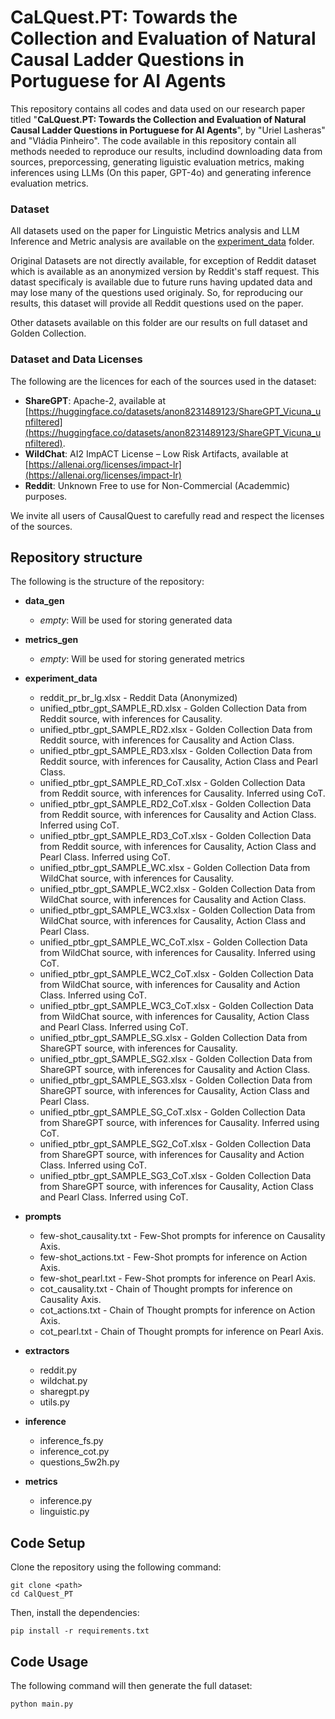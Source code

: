 # CaLQuest.PT: Towards the Collection and Evaluation of Natural Causal Ladder Questions in Portuguese for AI Agents

This repository contains all codes and data used on our research paper titled "**CaLQuest.PT: Towards the Collection and Evaluation of Natural Causal Ladder Questions in Portuguese for AI Agents**", by "Uriel Lasheras" and "Vládia Pinheiro".
The code available in this repository contain all methods needed to reproduce our results, includind downloading data from sources, preporcessing, generating liguistic evaluation metrics, making inferences using LLMs (On this paper, GPT-4o) and generating inference evaluation metrics.

### Dataset

All datasets used on the paper for Linguistic Metrics analysis and LLM Inference and Metric analysis are available on the [experiment_data](experiment-data) folder.

Original Datasets are not directly available, for exception of Reddit dataset which is available as an anonymized version by Reddit's staff request. This datast specificaly is available due to future runs having updated data and may lose many of the questions used originaly. So, for reproducing our results, this dataset will provide all Reddit questions used on the paper.

Other datasets available on this folder are our results on full dataset and Golden Collection.

### Dataset and Data Licenses

The following are the licences for each of the sources used in the dataset:
- **ShareGPT**: Apache-2, available at [https://huggingface.co/datasets/anon8231489123/ShareGPT_Vicuna_unfiltered](https://huggingface.co/datasets/anon8231489123/ShareGPT_Vicuna_unfiltered).
- **WildChat**: AI2 ImpACT License – Low Risk Artifacts, available at [https://allenai.org/licenses/impact-lr](https://allenai.org/licenses/impact-lr)
- **Reddit**: Unknown Free to use for Non-Commercial (Academmic) purposes.

We invite all users of CausalQuest to carefully read and respect the licenses of the sources.

## Repository structure

The following is the structure of the repository:

- **data_gen**
    - *empty*: Will be used for storing generated data

- **metrics_gen**
    - *empty*: Will be used for storing generated metrics

- **experiment_data**
    - reddit_pr_br_lg.xlsx - Reddit Data (Anonymized)
    - unified_ptbr_gpt_SAMPLE_RD.xlsx - Golden Collection Data from Reddit source, with inferences for Causality.
    - unified_ptbr_gpt_SAMPLE_RD2.xlsx - Golden Collection Data from Reddit source, with inferences for Causality and Action Class.
    - unified_ptbr_gpt_SAMPLE_RD3.xlsx - Golden Collection Data from Reddit source, with inferences for Causality, Action Class and Pearl Class.
    - unified_ptbr_gpt_SAMPLE_RD_CoT.xlsx - Golden Collection Data from Reddit source, with inferences for Causality. Inferred using CoT.
    - unified_ptbr_gpt_SAMPLE_RD2_CoT.xlsx - Golden Collection Data from Reddit source, with inferences for Causality and Action Class. Inferred using CoT.
    - unified_ptbr_gpt_SAMPLE_RD3_CoT.xlsx - Golden Collection Data from Reddit source, with inferences for Causality, Action Class and Pearl Class. Inferred using CoT.
    - unified_ptbr_gpt_SAMPLE_WC.xlsx - Golden Collection Data from WildChat source, with inferences for Causality.
    - unified_ptbr_gpt_SAMPLE_WC2.xlsx - Golden Collection Data from WildChat source, with inferences for Causality and Action Class.
    - unified_ptbr_gpt_SAMPLE_WC3.xlsx - Golden Collection Data from WildChat source, with inferences for Causality, Action Class and Pearl Class.
    - unified_ptbr_gpt_SAMPLE_WC_CoT.xlsx - Golden Collection Data from WildChat source, with inferences for Causality. Inferred using CoT.
    - unified_ptbr_gpt_SAMPLE_WC2_CoT.xlsx - Golden Collection Data from WildChat source, with inferences for Causality and Action Class. Inferred using CoT.
    - unified_ptbr_gpt_SAMPLE_WC3_CoT.xlsx - Golden Collection Data from WildChat source, with inferences for Causality, Action Class and Pearl Class. Inferred using CoT.
    - unified_ptbr_gpt_SAMPLE_SG.xlsx - Golden Collection Data from ShareGPT source, with inferences for Causality.
    - unified_ptbr_gpt_SAMPLE_SG2.xlsx - Golden Collection Data from ShareGPT source, with inferences for Causality and Action Class.
    - unified_ptbr_gpt_SAMPLE_SG3.xlsx - Golden Collection Data from ShareGPT source, with inferences for Causality, Action Class and Pearl Class.
    - unified_ptbr_gpt_SAMPLE_SG_CoT.xlsx - Golden Collection Data from ShareGPT source, with inferences for Causality. Inferred using CoT.
    - unified_ptbr_gpt_SAMPLE_SG2_CoT.xlsx - Golden Collection Data from ShareGPT source, with inferences for Causality and Action Class. Inferred using CoT.
    - unified_ptbr_gpt_SAMPLE_SG3_CoT.xlsx - Golden Collection Data from ShareGPT source, with inferences for Causality, Action Class and Pearl Class. Inferred using CoT.

- **prompts**
    - few-shot_causality.txt - Few-Shot prompts for inference on Causality Axis.
    - few-shot_actions.txt - Few-Shot prompts for inference on Action Axis.
    - few-shot_pearl.txt - Few-Shot prompts for inference on Pearl Axis.
    - cot_causality.txt - Chain of Thought prompts for inference on Causality Axis.
    - cot_actions.txt - Chain of Thought prompts for inference on Action Axis.
    - cot_pearl.txt - Chain of Thought prompts for inference on Pearl Axis.

- **extractors**
    - reddit.py
    - wildchat.py
    - sharegpt.py
    - utils.py

- **inference**
    - inference_fs.py
    - inference_cot.py
    - questions_5w2h.py

- **metrics**
    - inference.py
    - linguistic.py

## Code Setup

Clone the repository using the following command:

    git clone <path>
    cd CalQuest_PT

Then, install the dependencies:

    pip install -r requirements.txt

## Code Usage
The following command will then generate the full dataset:

`python main.py`
    